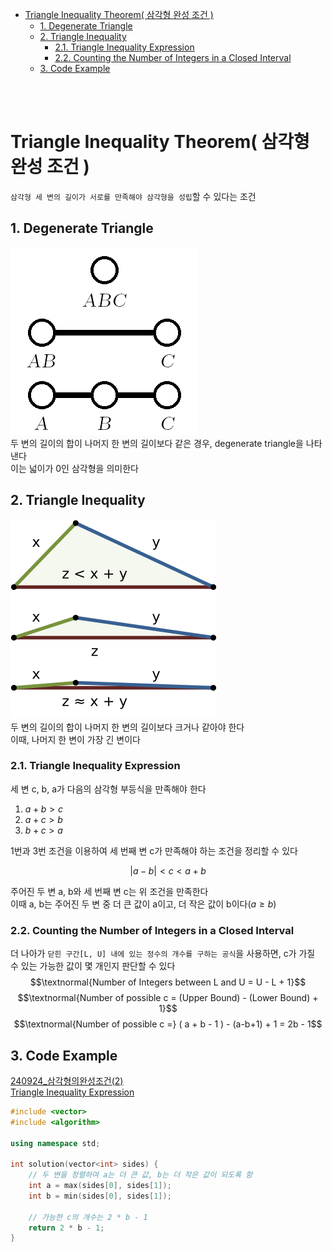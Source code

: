- [Triangle Inequality Theorem( 삼각형 완성 조건 )](#triangle-inequality-theorem-삼각형-완성-조건-)
  - [1. Degenerate Triangle](#1-degenerate-triangle)
  - [2. Triangle Inequality](#2-triangle-inequality)
    - [2.1. Triangle Inequality Expression](#21-triangle-inequality-expression)
    - [2.2. Counting the Number of Integers in a Closed Interval](#22-counting-the-number-of-integers-in-a-closed-interval)
  - [3. Code Example](#3-code-example)

<br><br>

# Triangle Inequality Theorem( 삼각형 완성 조건 )
`삼각형 세 변의 길이가 서로를 만족해야 삼각형을 성립`할 수 있다는 조건   

## 1. Degenerate Triangle
![alt text](Images/Triangle/degenerate_triangle.png)   
두 변의 길이의 합이 나머지 한 변의 길이보다 같은 경우, degenerate triangle을 나타낸다   
이는 넓이가 0인 삼각형을 의미한다   

## 2. Triangle Inequality
![alt text](Images/Triangle/triangle_inequality.png)   
두 변의 길이의 합이 나머지 한 변의 길이보다 크거나 같아야 한다   
이때, 나머지 한 변이 가장 긴 변이다   

### 2.1. Triangle Inequality Expression
세 변 c, b, a가 다음의 삼각형 부등식을 만족해야 한다   
1. $a + b > c$
2. $a + c > b$
3. $b + c > a$

1번과 3번 조건을 이용하여 세 번째 변 c가 만족해야 하는 조건을 정리할 수 있다   

$$|a - b| < c < a + b$$

주어진 두 변 a, b와 세 번째 변 c는 위 조건을 만족한다   
이때 a, b는 주어진 두 변 중 더 큰 값이 a이고, 더 작은 값이 b이다($a \geq b$)   

### 2.2. Counting the Number of Integers in a Closed Interval
더 나아가 `닫힌 구간[L, U] 내에 있는 정수의 개수를 구하는 공식`을 사용하면, c가 가질 수 있는 가능한 값이 몇 개인지 판단할 수 있다   
$$\textnormal{Number of Integers between L and U = U - L + 1}$$
$$\textnormal{Number of possible c = (Upper Bound) - (Lower Bound) + 1}$$
$$\textnormal{Number of possible c =} ( a + b - 1 ) - (a-b+1) + 1 = 2b - 1$$

## 3. Code Example
[240924_삼각형의완성조건(2)](/1_Algorithm/Programmers/240924_삼각형의완성조건2.md)   
[Triangle Inequality Expression](#2-triangle-inequality)   
```cpp
#include <vector>
#include <algorithm>

using namespace std;

int solution(vector<int> sides) {
    // 두 변을 정렬하여 a는 더 큰 값, b는 더 작은 값이 되도록 함
    int a = max(sides[0], sides[1]);
    int b = min(sides[0], sides[1]);
    
    // 가능한 c의 개수는 2 * b - 1
    return 2 * b - 1;
}
```
